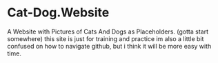 # Cat-Dog.Website
A Website with Pictures of Cats And Dogs as Placeholders. (gotta start somewhere)
this site is just for training and practice
im also a little bit confused on how to navigate github, but i think it will be more easy with time.
